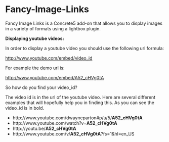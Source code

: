 Fancy-Image-Links
=================

Fancy Image Links is a Concrete5 add-on that allows you to display images in a variety of formats using a lightbox plugin.

<b>Displaying youtube videos:</b>

In order to display a youtube video you should use the following url formula:

http://www.youtube.com/embed/video_id

For example the demo url is:

http://www.youtube.com/embed/A52_cHVg0tA

So how do you find your video_id?

The video id is in the url of the youtube video. Here are several different examples that will hopefully help you in finding this. As you can see the video_id is in bold.

<ul>
<li>http://www.youtube.com/dwayneparton#p/u/5/<b>A52_cHVg0tA</b></li>
<li>http://www.youtube.com/watch?v=<b>A52_cHVg0tA</b></li>
<li>http://youtu.be/<b>A52_cHVg0tA</b></li>
<li>http://www.youtube.com/v/<b>A52_cHVg0tA</b>?fs=1&hl=en_US</li>
</ul>
